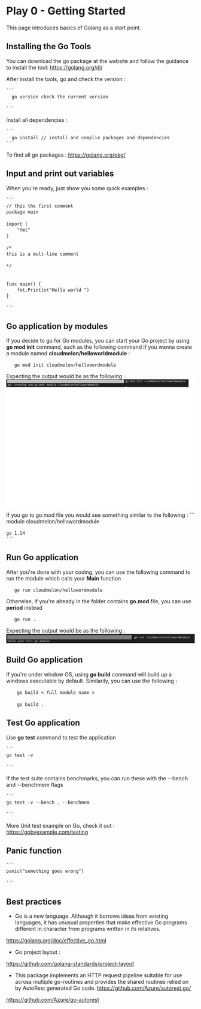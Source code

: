 # Play 0 - Getting Started

This page introduces basics of Golang as a start point. 

## Installing the Go Tools

You can download the go package at the website and follow the guidance to install the tool: https://golang.org/dl/

After install the tools, go and check the version : 

    ```
      go version check the current version 
    
    ```
    
Install all dependencies :

    ```
      go install // install and complie packages and dependencies
    ```

To find all go packages : https://golang.org/pkg/

## Input and print out variables 

When you're ready, just show you some quick examples : 


    ```
    // this the first comment 
    package main

    import (
        "fmt"
    )

    /*
    this is a mult-line comment 
    
    */
  

    func main() {
        fmt.Println("Hello world ")
    }

    ```

## Go application by modules

If you decide to go for Go modules, you can start your Go project by using **go mod init** command, such as the following command if you wanna create a module named **cloudmelon/helloworldmodule** :

 ```
    go mod init cloudmelon/hellowordmodule

 ```

Expecting the output would be as the following : 
<img src="Screenshots/go module.PNG" alt="go module" width="600px"/>

If you go to go.mod file you would see something similar to the following : 
    ```
    module cloudmelon/hellowordmodule

    go 1.14
    ```

## Run Go application

After you're done with your coding, you can use the following command to run the module which calls your **Main** function 

 ```
    go run cloudmelon/hellowordmodule

 ```

Otherwise, if you're already in the folder contains **go.mod** file, you can use **period** instead

 ```
    go run . 

 ```

Expecting the output would be as the following : 
<img src="Screenshots/run module.PNG" alt="run module" width="600px"/>


## Build Go application
If you're under window OS, using **go build** command will build up a windows executable by default. Similarily, you can use the following : 

```
    go build < full module name >
    
    go build . 

 ```


## Test Go application

Use **go test** command to test the application

    ```
    go test -v

    ```

If the test suite contains benchmarks, you can run these with the --bench and --benchmem flags


    ```
    go test -v --bench . --benchmem

    ```

More Unit test example on Go, check it out :  https://gobyexample.com/testing


## Panic function


    ```
    panic("something goes wrong")

    ```




## Best practices

- Go is a new language. Although it borrows ideas from existing languages, it has unusual properties that make effective Go programs different in character from programs written in its relatives. 

https://golang.org/doc/effective_go.html

- Go project layout : 

https://github.com/golang-standards/project-layout

- This package implements an HTTP request pipeline suitable for use across multiple go-routines and provides the shared routines relied on by AutoRest generated Go code. https://github.com/Azure/autorest.go/

https://github.com/Azure/go-autorest

